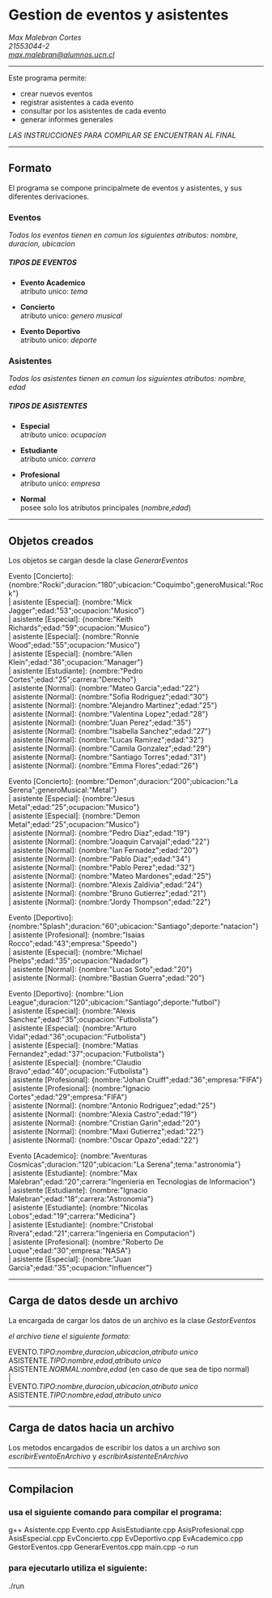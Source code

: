 
# Gestion de eventos y asistentes 

*Max Malebran Cortes  
21553044-2  
max.malebran@alumnos.ucn.cl*  
___
Este programa permite:
 - crear nuevos eventos
 - registrar asistentes a cada evento
 - consultar por los asistentes de cada evento
 - generar informes generales  

*LAS INSTRUCCIONES PARA COMPILAR SE ENCUENTRAN AL FINAL*
___
## Formato

El programa se compone principalmete de eventos y asistentes, y sus diferentes derivaciones. 

### **Eventos**  
*Todos los eventos tienen en comun los siguientes atributos: nombre, duracion, ubicacion*  

##### TIPOS DE EVENTOS
- **Evento Academico**  
  atributo unico: *tema*

- **Concierto**  
  atributo unico: *genero musical*

- **Evento Deportivo**  
  atributo unico: *deporte*

### **Asistentes**  
*Todos los asistentes tienen en comun los siguientes atributos: nombre, edad*

##### TIPOS DE ASISTENTES
- **Especial**  
  atributo unico: *ocupacion*  
    
- **Estudiante**  
  atributo unico: *carrera*  
    
- **Profesional**  
  atributo unico: *empresa*  
    
- **Normal**  
  posee solo los atributos principales (*nombre*,*edad*)  


___
## Objetos creados

Los objetos se cargan desde la clase *GenerarEventos*  

Evento [Concierto]: {nombre:"Rocki";duracion:"180";ubicacion:"Coquimbo";generoMusical:"Rock"}  
| asistente [Especial]: {nombre:"Mick Jagger";edad:"53";ocupacion:"Musico"}  
| asistente [Especial]: {nombre:"Keith Richards";edad:"59";ocupacion:"Musico"}  
| asistente [Especial]: {nombre:"Ronnie Wood";edad:"55";ocupacion:"Musico"}  
| asistente [Especial]: {nombre:"Allen Klein";edad:"36";ocupacion:"Manager"}  
| asistente [Estudiante]: {nombre:"Pedro Cortes";edad:"25";carrera:"Derecho"}  
| asistente [Normal]: {nombre:"Mateo Garcia";edad:"22"}  
| asistente [Normal]: {nombre:"Sofia Rodriguez";edad:"30"}  
| asistente [Normal]: {nombre:"Alejandro Martinez";edad:"25"}  
| asistente [Normal]: {nombre:"Valentina Lopez";edad:"28"}  
| asistente [Normal]: {nombre:"Juan Perez";edad:"35"}  
| asistente [Normal]: {nombre:"Isabella Sanchez";edad:"27"}  
| asistente [Normal]: {nombre:"Lucas Ramirez";edad:"32"}  
| asistente [Normal]: {nombre:"Camila Gonzalez";edad:"29"}  
| asistente [Normal]: {nombre:"Santiago Torres";edad:"31"}  
| asistente [Normal]: {nombre:"Emma Flores";edad:"26"}  

Evento [Concierto]: {nombre:"Demon";duracion:"200";ubicacion:"La Serena";generoMusical:"Metal"}  
| asistente [Especial]: {nombre:"Jesus Metal";edad:"25";ocupacion:"Musico"}  
| asistente [Especial]: {nombre:"Demon Metal";edad:"25";ocupacion:"Musico"}  
| asistente [Normal]: {nombre:"Pedro Diaz";edad:"19"}  
| asistente [Normal]: {nombre:"Joaquin Carvajal";edad:"22"}  
| asistente [Normal]: {nombre:"Ian Fernadez";edad:"20"}  
| asistente [Normal]: {nombre:"Pablo Diaz";edad:"34"}  
| asistente [Normal]: {nombre:"Pablo Perez";edad:"32"}  
| asistente [Normal]: {nombre:"Mateo Mardones";edad:"25"}  
| asistente [Normal]: {nombre:"Alexis Zaldivia";edad:"24"}  
| asistente [Normal]: {nombre:"Bruno Gutierrez";edad:"21"}  
| asistente [Normal]: {nombre:"Jordy Thompson";edad:"22"}  

Evento [Deportivo]: {nombre:"Splash";duracion:"60";ubicacion:"Santiago";deporte:"natacion"}  
| asistente [Profesional]: {nombre:"Isaias Rocco";edad:"43";empresa:"Speedo"}  
| asistente [Especial]: {nombre:"Michael Phelps";edad:"35";ocupacion:"Nadador"}  
| asistente [Normal]: {nombre:"Lucas Soto";edad:"20"}  
| asistente [Normal]: {nombre:"Bastian Guerra";edad:"20"}  

Evento [Deportivo]: {nombre:"Lion League";duracion:"120";ubicacion:"Santiago";deporte:"futbol"}  
| asistente [Especial]: {nombre:"Alexis Sanchez";edad:"35";ocupacion:"Futbolista"}  
| asistente [Especial]: {nombre:"Arturo Vidal";edad:"36";ocupacion:"Futbolista"}  
| asistente [Especial]: {nombre:"Matias Fernandez";edad:"37";ocupacion:"Futbolista"}  
| asistente [Especial]: {nombre:"Claudio Bravo";edad:"40";ocupacion:"Futbolista"}  
| asistente [Profesional]: {nombre:"Johan Cruiff";edad:"36";empresa:"FIFA"}  
| asistente [Profesional]: {nombre:"Ignacio Cortes";edad:"29";empresa:"FIFA"}  
| asistente [Normal]: {nombre:"Antonio Rodriguez";edad:"25"}  
| asistente [Normal]: {nombre:"Alexia Castro";edad:"19"}  
| asistente [Normal]: {nombre:"Cristian Garin";edad:"20"}  
| asistente [Normal]: {nombre:"Maxi Gutierrez";edad:"22"}  
| asistente [Normal]: {nombre:"Oscar Opazo";edad:"22"}  

Evento [Academico]: {nombre:"Aventuras Cosmicas";duracion:"120";ubicacion:"La Serena";tema:"astronomia"}  
| asistente [Estudiante]: {nombre:"Max Malebran";edad:"20";carrera:"Ingenieria en Tecnologias de Informacion"}  
| asistente [Estudiante]: {nombre:"Ignacio Malebran";edad:"18";carrera:"Astronomia"}  
| asistente [Estudiante]: {nombre:"Nicolas Lobos";edad:"19";carrera:"Medicina"}  
| asistente [Estudiante]: {nombre:"Cristobal Rivera";edad:"21";carrera:"Ingenieria en Computacion"}  
| asistente [Profesional]: {nombre:"Roberto De Luque";edad:"30";empresa:"NASA"}  
| asistente [Especial]: {nombre:"Juan Garcia";edad:"35";ocupacion:"Influencer"}  

___
## Carga de datos desde un archivo

La encargada de cargar los datos de un archivo es la clase *GestorEventos*

*el archivo tiene el siguiente formato:*

EVENTO.*TIPO*:*nombre*,*duracion*,*ubicacion*,*atributo unico*  
ASISTENTE.*TIPO*:*nombre*,*edad*,*atributo unico*  
ASISTENTE.*NORMAL*:*nombre*,*edad* (en caso de que sea de tipo normal)  
|  
EVENTO.*TIPO*:*nombre*,*duracion*,*ubicacion*,*atributo unico*  
ASISTENTE.*TIPO*:*nombre*,*edad*,*atributo unico*  
___
## Carga de datos hacia un archivo

Los metodos encargados de escribir los datos a un archivo son
*escribirEventoEnArchivo* y *escribirAsistenteEnArchivo*


___
## Compilacion
### usa el siguiente comando para compilar el programa:

g++ Asistente.cpp Evento.cpp AsisEstudiante.cpp AsisProfesional.cpp AsisEspecial.cpp EvConcierto.cpp EvDeportivo.cpp EvAcademico.cpp GestorEventos.cpp GenerarEventos.cpp main.cpp -o run

### para ejecutarlo utiliza el siguiente:

./run 
